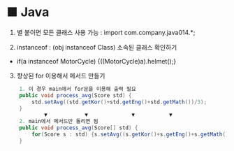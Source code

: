# ■ Java

1. 별 붙이면 모든 클래스 사용 가능 : import com.company.java014.*; 

2. instanceof : (obj instanceof Class) 소속된 클래스 확인하기
- if(a instanceof MotorCycle) {((MotorCycle)a).helmet();} 

3. 향상된 for 이용해서 메서드 만들기	
```java
    1. 이 경우 main에서 for문을 이용해 출력 필요
    public void process_avg(Score std) {
		std.setAvg((std.getKor()+std.getEng()+std.getMath())/3);
	}
            ▼            ▼              ▼           ▼
    2. main에서 메서드만 돌리면 됨        
	public void process_avg(Score[] std) {
		for(Score s : std) {s.setAvg((s.getKor()+s.getEng()+s.getMath())/3);}
	}
```
